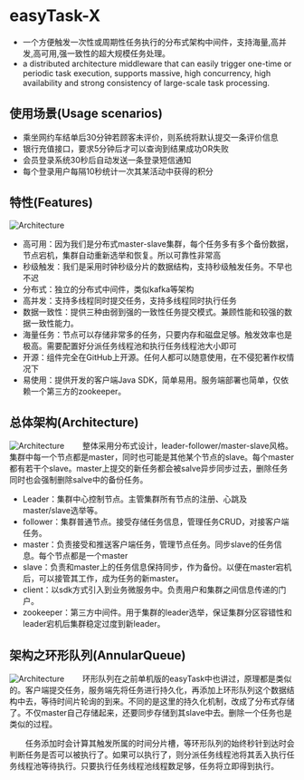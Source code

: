 # easyTask-X

* 一个方便触发一次性或周期性任务执行的分布式架构中间件，支持海量,高并发,高可用,强一致性的超大规模任务处理。
* a distributed architecture middleware that can easily trigger one-time or periodic task execution, supports massive, high concurrency, high availability and strong consistency of large-scale task processing.

## 使用场景(Usage scenarios)

* 乘坐网约车结单后30分钟若顾客未评价，则系统将默认提交一条评价信息
* 银行充值接口，要求5分钟后才可以查询到结果成功OR失败
* 会员登录系统30秒后自动发送一条登录短信通知
* 每个登录用户每隔10秒统计一次其某活动中获得的积分

## 特性(Features)

![Architecture](https://images.cnblogs.com/cnblogs_com/liuche/1811577/o_200722062611QQ%E5%9B%BE%E7%89%8720200722142544.png)
* 高可用：因为我们是分布式master-slave集群，每个任务多有多个备份数据，节点宕机，集群自动重新选举和恢复。所以可靠性非常高
* 秒级触发：我们是采用时钟秒级分片的数据结构，支持秒级触发任务。不早也不迟
* 分布式：独立的分布式中间件，类似kafka等架构
* 高并发：支持多线程同时提交任务，支持多线程同时执行任务
* 数据一致性：提供三种由弱到强的一致性任务提交模式。兼顾性能和较强的数据一致性能力。
* 海量任务：节点可以存储非常多的任务，只要内存和磁盘足够。触发效率也是极高。需要配置好分派任务线程池和执行任务线程池大小即可
* 开源：组件完全在GitHub上开源。任何人都可以随意使用，在不侵犯著作权情况下
* 易使用：提供开发的客户端Java SDK，简单易用。服务端部署也简单，仅依赖一个第三方的zookeeper。

## 总体架构(Architecture)

![Architecture](https://images.cnblogs.com/cnblogs_com/liuche/2095303/o_220116063130_QQ%E5%9B%BE%E7%89%8720220116142408.png)
　　整体采用分布式设计，leader-follower/master-slave风格。集群中每一个节点都是master，同时也可能是其他某个节点的slave。每个master都有若干个slave。master上提交的新任务都会被salve异步同步过去，删除任务同时也会强制删除salve中的备份任务。
* Leader：集群中心控制节点。主管集群所有节点的注册、心跳及master/slave选举等。
* follower：集群普通节点。接受存储任务信息，管理任务CRUD，对接客户端任务。
* master：负责接受和推送客户端任务，管理节点任务。同步slave的任务信息。每个节点都是一个master
* slave：负责和master上的任务信息保持同步，作为备份。以便在master宕机后，可以接管其工作，成为任务的新master。
* client：以sdk方式引入到业务微服务中。负责用户和集群之间信息传递的门户。
* zookeeper：第三方中间件。用于集群的leader选举，保证集群分区容错性和leader宕机后集群稳定过度到新leader。

## 架构之环形队列(AnnularQueue)

![Architecture](https://images.cnblogs.com/cnblogs_com/liuche/1811577/o_200722062635%E5%9B%BE%E7%89%872.png)
　　环形队列在之前单机版的easyTask中也讲过，原理都是类似的。客户端提交任务，服务端先将任务进行持久化，再添加上环形队列这个数据结构中去，等待时间片轮询的到来。不同的是这里的持久化机制，改成了分布式存储了。不仅master自己存储起来，还要同步存储到其slave中去。删除一个任务也是类似的过程。

　　任务添加时会计算其触发所属的时间分片槽，等环形队列的始终秒针到达时会判断任务是否可以被执行了。如果可以执行了，则分派任务线程池将其丢入执行任务线程池等待执行。只要执行任务线程池线程数足够，任务将立即得到执行。

